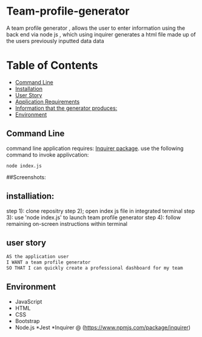 # Team-profile-generator

A team profile generator , allows the user to enter information using the back end via node js , which using inquirer generates a html file made up of the users previously inputted data
data

# Table of Contents 
  - [Command Line](#command-line)
  - [Installation](#installation)
  - [User Story](#user-story)
  - [Application Requirements](#application-requirements)
  - [Information that the generator produces:](#Information-that-the-generator-produces)
  - [Environment](#environment)
  
  
  ## Command Line
command line application requires:  [Inquirer package](https://www.npmjs.com/package/inquirer). use the following command to invoke applivcation:

```
node index.js
```

##Screenshots:

## installiation:
step 1): clone repositry
step 2); open index js file in integrated terminal
step 3): use 'node index.js' to launch team profile generator
step 4): follow remaining on-screen instructions within terminal

## user story 

```md
AS the application user
I WANT a team profile generator
SO THAT I can quickly create a professional dashboard for my team
```

## Environment
* JavaScript
* HTML
* CSS
* Bootstrap
* Node.js
*Jest
*Inquirer @ (https://www.npmjs.com/package/inquirer)


